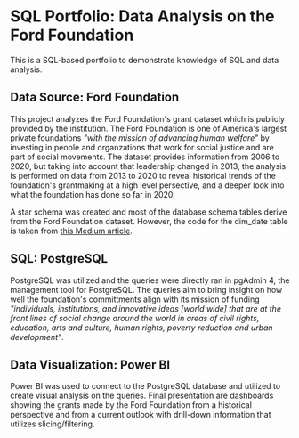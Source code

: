 # SQL Portfolio: Data Analysis on the Ford Foundation
This is a SQL-based portfolio to demonstrate knowledge of SQL and data analysis.

## Data Source: Ford Foundation 
This project analyzes the Ford Foundation's grant dataset which is publicly provided by the institution. The Ford Foundation is one of America's largest private foundations *"with the mission of advancing human welfare"* by investing in people and organzations that work for social justice and are part of social movements. The dataset provides information from 2006 to 2020, but taking into account that leadership changed in 2013, the analysis is performed on data from 2013 to 2020 to reveal historical trends of the foundation's grantmaking at a high level persective, and a deeper look into what the foundation has done so far in 2020.

A star schema was created and most of the database schema tables derive from the Ford Foundation dataset. However, the code for the dim_date table is taken from [this Medium article](https://medium.com/@duffn/creating-a-date-dimension-table-in-postgresql-af3f8e2941ac).

## SQL: PostgreSQL
PostgreSQL was utilized and the queries were directly ran in pgAdmin 4, the management tool for PostgreSQL. The queries aim to bring insight on how well the foundation's committments align with its mission of funding *"individuals, institutions, and innovative ideas [world wide] that are at the front lines of social change around the world in areas of civil rights, education, arts and culture, human rights, poverty reduction and urban development"*. 

## Data Visualization: Power BI
Power BI was used to connect to the PostgreSQL database and utilized to create visual analysis on the queries. Final presentation are dashboards showing the grants made by the Ford Foundation from a historical perspective and from a current outlook with drill-down information that utilizes slicing/filtering. 
